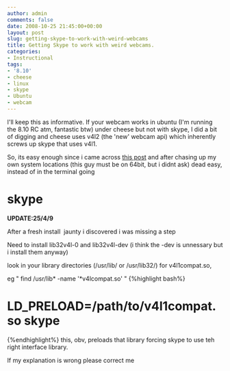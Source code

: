```yaml
---
author: admin
comments: false
date: 2008-10-25 21:45:00+00:00
layout: post
slug: getting-skype-to-work-with-weird-webcams
title: Getting Skype to work with weird webcams.
categories:
- Instructional
tags:
- '8.10'
- cheese
- linux
- skype
- Ubuntu
- webcam
---
```


I'll keep this as informative.
If your webcam works in ubuntu (I'm running the 8.10 RC atm, fantastic btw) under cheese but not with skype, I did a bit of digging and cheese uses v4l2 (the 'new' webcam api) which inherently screws up skype that uses v4l1.

So, its easy enough since i came across [this post](http://forum.skype.com/index.php?showtopic=218861&view=findpost&p=995701) and after chasing up my own system locations (this guy must be on 64bit, but i didnt ask) dead easy, instead of in the terminal going
# skype
**UPDATE:25/4/9**

After a fresh install  jaunty i discovered i was missing a step

Need to install lib32v4l-0 and lib32v4l-dev (i think the -dev is unnessary but i install them anyway)

look in your library directories (/usr/lib/ or /usr/lib32/) for v4l1compat.so,

eg " find /usr/lib\* -name '\*v4lcompat.so' "
{%highlight bash%}
# LD_PRELOAD=/path/to/v4l1compat.so skype
{%endhighlight%}
this, obv, preloads that library forcing skype to use teh right interface library.

If my explanation is wrong please correct me
